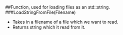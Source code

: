 ##Function, used for loading files as an std::string.
###LoadStringFromFile(Filename)

- Takes in a filename of a file which we want to read.
- Returns string which it read from it.
